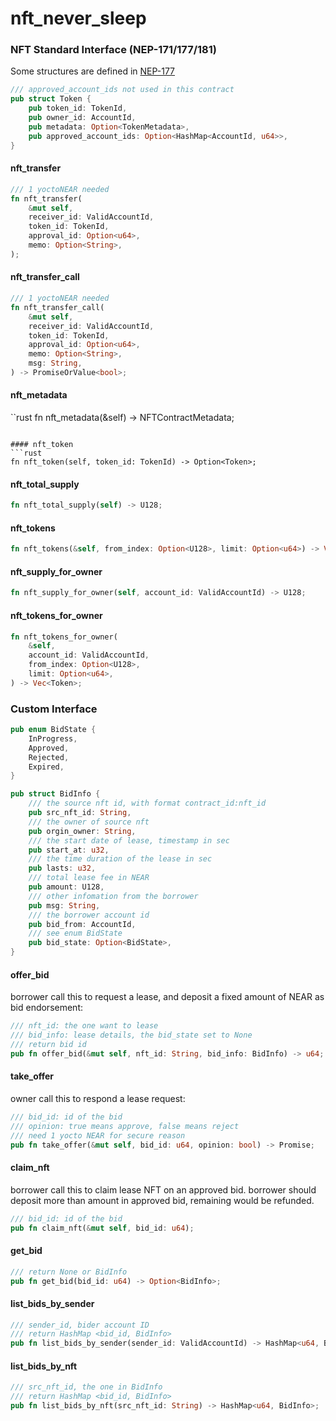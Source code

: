 # nft_never_sleep

### NFT Standard Interface (NEP-171/177/181)
Some structures are defined in [NEP-177](https://nomicon.io/Standards/NonFungibleToken/Metadata.html)
```rust
/// approved_account_ids not used in this contract
pub struct Token {
    pub token_id: TokenId,
    pub owner_id: AccountId,
    pub metadata: Option<TokenMetadata>,
    pub approved_account_ids: Option<HashMap<AccountId, u64>>,
}
```

#### nft_transfer
```rust
/// 1 yoctoNEAR needed
fn nft_transfer(
    &mut self,
    receiver_id: ValidAccountId,
    token_id: TokenId,
    approval_id: Option<u64>,
    memo: Option<String>,
);
```

#### nft_transfer_call
```rust
/// 1 yoctoNEAR needed
fn nft_transfer_call(
    &mut self,
    receiver_id: ValidAccountId,
    token_id: TokenId,
    approval_id: Option<u64>,
    memo: Option<String>,
    msg: String,
) -> PromiseOrValue<bool>;
```

#### nft_metadata
``rust
fn nft_metadata(&self) -> NFTContractMetadata;
```

#### nft_token
```rust
fn nft_token(self, token_id: TokenId) -> Option<Token>;
```

#### nft_total_supply
```rust
fn nft_total_supply(self) -> U128;
```

#### nft_tokens
```rust
fn nft_tokens(&self, from_index: Option<U128>, limit: Option<u64>) -> Vec<Token>;
```

#### nft_supply_for_owner
```rust
fn nft_supply_for_owner(self, account_id: ValidAccountId) -> U128;
```

#### nft_tokens_for_owner
```rust
fn nft_tokens_for_owner(
    &self,
    account_id: ValidAccountId,
    from_index: Option<U128>,
    limit: Option<u64>,
) -> Vec<Token>;
```

### Custom Interface

```rust
pub enum BidState {
    InProgress,
    Approved,
    Rejected,
    Expired,
}

pub struct BidInfo {
    /// the source nft id, with format contract_id:nft_id
    pub src_nft_id: String,
    /// the owner of source nft
    pub orgin_owner: String,
    /// the start date of lease, timestamp in sec 
    pub start_at: u32,
    /// the time duration of the lease in sec
    pub lasts: u32,
    /// total lease fee in NEAR
    pub amount: U128,
    /// other infomation from the borrower
    pub msg: String,
    /// the borrower account id
    pub bid_from: AccountId,
    /// see enum BidState
    pub bid_state: Option<BidState>,
}
```
#### offer_bid
borrower call this to request a lease, and deposit a fixed amount of NEAR as bid endorsement: 
```rust
/// nft_id: the one want to lease
/// bid_info: lease details, the bid_state set to None
/// return bid id
pub fn offer_bid(&mut self, nft_id: String, bid_info: BidInfo) -> u64;
```

#### take_offer
owner call this to respond a lease request:
```rust
/// bid_id: id of the bid
/// opinion: true means approve, false means reject
/// need 1 yocto NEAR for secure reason
pub fn take_offer(&mut self, bid_id: u64, opinion: bool) -> Promise;
```

#### claim_nft
borrower call this to claim lease NFT on an approved bid.
borrower should deposit more than amount in approved bid, remaining would be refunded.
```rust
/// bid_id: id of the bid
pub fn claim_nft(&mut self, bid_id: u64);
```

#### get_bid

```rust
/// return None or BidInfo
pub fn get_bid(bid_id: u64) -> Option<BidInfo>;
```

#### list_bids_by_sender
```rust
/// sender_id, bider account ID
/// return HashMap <bid_id, BidInfo>
pub fn list_bids_by_sender(sender_id: ValidAccountId) -> HashMap<u64, BidInfo>;
```

#### list_bids_by_nft
```rust
/// src_nft_id, the one in BidInfo
/// return HashMap <bid_id, BidInfo>
pub fn list_bids_by_nft(src_nft_id: String) -> HashMap<u64, BidInfo>;
```